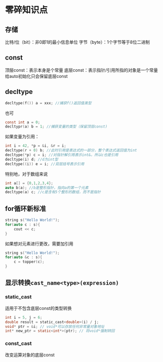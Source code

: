 # 零碎知识点
## 存储
比特/位（bit）：非0即1的最小信息单位
字节（byte）：1个字节等于8位二进制
## const
顶层const：表示本身是个常量
底层const：表示指针/引用所指的对象是一个常量
给auto初始化只会保留底层const
## decltype
```C
decltype(f()) a = xxx; //捕获f()返回值类型
```
也可
```C
const int a = 0;
decltypr(a) b = 1; //捕获变量的类型（保留顶层const)
```
如果变量为引用：
```C
int i = 42, *p = &i, &r = i;
decltype(r + 0) b; //此时引用是表达式的一部分，整个表达式返回值为int
decltype(*p) c = i; //对指针解引用表示int&，所以c也是引用
decltype(i) d; //d为int型
decltype((i)) e = i; //双层括号表示引用
```
特别地，对于数组来说
```C
int a[] = {0,1,2,3,4};
auto b(a); //b是整形指针，指向a的第一个元素
decltype(a) c; //c是含有5个整形的数组，而不是指针
```
## for循环新标准
```C
string s("Hello World!");
for(auto c : s){
    cout << c;
}
```
如果想对元素进行更改，需要加引用
```C
string s("Hello World!");
for(auto &c : s){
    c = topper(c);
}
```
## 显示转换`cast_name<type>(expression)`
### static_cast
适用于不包含底层const的类型转换
```C
int i = 5, j = 6;
double result = static_cast<double>(i) / j;
void* ptr = &i; // void*可以存放任何非常量对象地址
int* new_ptr = static<int*>(ptr); // 将void*强制转回
```
### const_cast
改变运算对象的底层const

